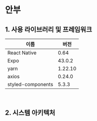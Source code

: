 # 안부

## 1. 사용 라이브러리 및 프레임워크

| 이름              | 버전    |
| ----------------- | ------- |
| React Native      | 0.64    |
| Expo              | 43.0.2  |
| yarn              | 1.22.10 |
| axios             | 0.24.0  |
| styled-components | 5.3.3   |

<br />

## 2. 시스템 아키텍처
